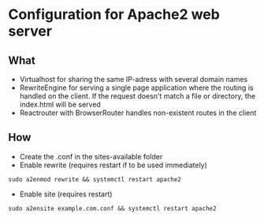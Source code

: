 # Configuration for Apache2 web server

## What
- Virtualhost for sharing the same IP-adress with several domain names
- RewriteEngine for serving a single page application where the routing is handled on the client. If the request doesn't match a file or directory, the index.html will be served
- Reactrouter with BrowserRouter handles non-existent routes in the client

## How

- Create the .conf in the sites-available folder
- Enable rewrite (requires restart if to be used immediately)
```
sudo a2enmod rewrite && systemctl restart apache2
```
- Enable site (requires restart)
```
sudo a2ensite example.com.conf && systemctl restart apache2
```
